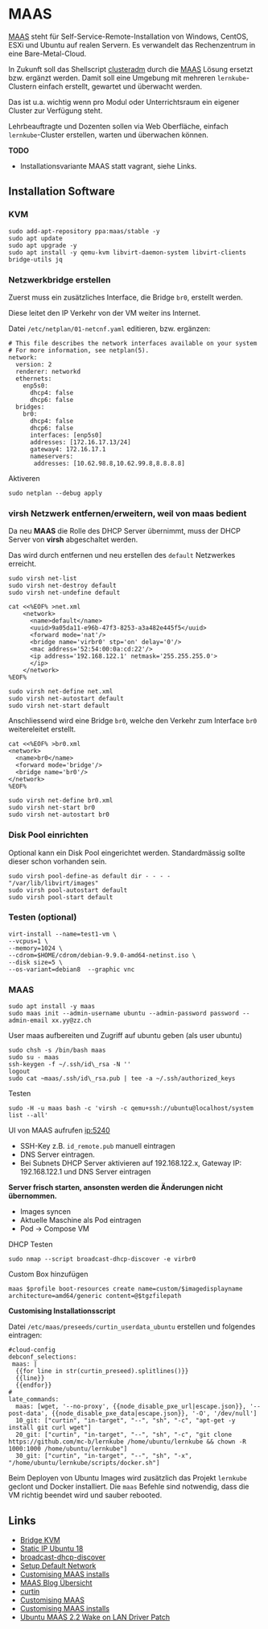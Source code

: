 MAAS
====

[MAAS](https://maas.io/) steht für Self-Service-Remote-Installation von Windows, CentOS, ESXi und Ubuntu auf realen Servern. Es verwandelt das Rechenzentrum in eine Bare-Metal-Cloud.

In Zukunft soll das Shellscript [clusteradm](../clusteradm.md) durch die [MAAS](https://maas.io/) Lösung ersetzt bzw. ergänzt werden. Damit soll eine Umgebung mit mehreren `lernkube`-Clustern einfach erstellt, gewartet und überwacht werden.

Das ist u.a. wichtig wenn pro Modul oder Unterrichtsraum ein eigener Cluster zur Verfügung steht. 

Lehrbeauftragte und Dozenten sollen via Web Oberfläche, einfach `lernkube`-Cluster erstellen, warten und überwachen können.

**TODO**
* Installationsvariante MAAS statt vagrant, siehe Links.

## Installation Software

### KVM

    sudo add-apt-repository ppa:maas/stable -y  
    sudo apt update
    sudo apt upgrade -y
    sudo apt install -y qemu-kvm libvirt-daemon-system libvirt-clients bridge-utils jq
    
### Netzwerkbridge erstellen

Zuerst muss ein zusätzliches Interface, die Bridge `br0`, erstellt werden.

Diese leitet den IP Verkehr von der VM weiter ins Internet.

Datei `/etc/netplan/01-netcnf.yaml` editieren, bzw. ergänzen:

    # This file describes the network interfaces available on your system
    # For more information, see netplan(5).
    network:
      version: 2
      renderer: networkd
      ethernets:
        enp5s0:
          dhcp4: false
          dhcp6: false
      bridges:
        br0:
          dhcp4: false
          dhcp6: false
          interfaces: [enp5s0]
          addresses: [172.16.17.13/24]
          gateway4: 172.16.17.1
          nameservers:
           addresses: [10.62.98.8,10.62.99.8,8.8.8.8]
        
Aktiveren
          
    sudo netplan --debug apply   
    
### virsh Netzwerk entfernen/erweitern, weil von maas bedient

Da neu **MAAS** die Rolle des DHCP Server übernimmt, muss der DHCP Server von **virsh** abgeschaltet werden.

Das wird durch entfernen und neu erstellen des `default` Netzwerkes erreicht.
 
    sudo virsh net-list
    sudo virsh net-destroy default
    sudo virsh net-undefine default

    cat <<%EOF% >net.xml
        <network>
          <name>default</name>
          <uuid>9a05da11-e96b-47f3-8253-a3a482e445f5</uuid>
          <forward mode='nat'/>
          <bridge name='virbr0' stp='on' delay='0'/>
          <mac address='52:54:00:0a:cd:22'/>
          <ip address='192.168.122.1' netmask='255.255.255.0'>
          </ip>
        </network>
    %EOF%

    sudo virsh net-define net.xml
    sudo virsh net-autostart default  
    sudo virsh net-start default

Anschliessend wird eine Bridge `br0`, welche den Verkehr zum Interface `br0` weitereleitet erstellt.

    cat <<%EOF% >br0.xml
    <network>
      <name>br0</name>
      <forward mode='bridge'/>
      <bridge name='br0'/>
    </network>
    %EOF%

    sudo virsh net-define br0.xml
    sudo virsh net-start br0
    sudo virsh net-autostart br0

### Disk Pool einrichten

Optional kann ein Disk Pool eingerichtet werden. Standardmässig sollte dieser schon vorhanden sein.

    sudo virsh pool-define-as default dir - - - - "/var/lib/libvirt/images"  
    sudo virsh pool-autostart default  
    sudo virsh pool-start default 
    
### Testen (optional)

    virt-install --name=test1-vm \
    --vcpus=1 \
    --memory=1024 \
    --cdrom=$HOME/cdrom/debian-9.9.0-amd64-netinst.iso \
    --disk size=5 \
    --os-variant=debian8  --graphic vnc

### MAAS

    sudo apt install -y maas
    sudo maas init --admin-username ubuntu --admin-password password --admin-email xx.yy@zz.ch

User maas aufbereiten und Zugriff auf ubuntu geben (als user ubuntu)

    sudo chsh -s /bin/bash maas  
    sudo su - maas  
    ssh-keygen -f ~/.ssh/id\_rsa -N ''  
    logout  
    sudo cat ~maas/.ssh/id\_rsa.pub | tee -a ~/.ssh/authorized_keys

Testen

    sudo -H -u maas bash -c 'virsh -c qemu+ssh://ubuntu@localhost/system list --all'

UI von MAAS aufrufen [ip:5240](http://localhost:5240)

* SSH-Key z.B. `id_remote.pub` manuell eintragen
* DNS Server eintragen. 
* Bei Subnets DHCP Server aktivieren auf 192.168.122.x, Gateway IP: 192.168.122.1 und DNS Server eintragen

**Server frisch starten, ansonsten werden die Änderungen nicht übernommen.**

* Images syncen
* Aktuelle Maschine als Pod eintragen
* Pod -> Compose VM

DHCP Testen

    sudo nmap --script broadcast-dhcp-discover -e virbr0
    
Custom Box hinzufügen

    maas $profile boot-resources create name=custom/$imagedisplayname architecture=amd64/generic content=@$tgzfilepath    
    
**Customising Installationsscript**

Datei `/etc/maas/preseeds/curtin_userdata_ubuntu` erstellen und folgendes eintragen:

    #cloud-config
    debconf_selections:
     maas: |
      {{for line in str(curtin_preseed).splitlines()}}
      {{line}}
      {{endfor}}
    #
    late_commands:
      maas: [wget, '--no-proxy', {{node_disable_pxe_url|escape.json}}, '--post-data', {{node_disable_pxe_data|escape.json}}, '-O', '/dev/null']
      10_git: ["curtin", "in-target", "--", "sh", "-c", "apt-get -y install git curl wget"]
      20_git: ["curtin", "in-target", "--", "sh", "-c", "git clone https://github.com/mc-b/lernkube /home/ubuntu/lernkube && chown -R 1000:1000 /home/ubuntu/lernkube"]
      30_git: ["curtin", "in-target", "--", "sh", "-x", "/home/ubuntu/lernkube/scripts/docker.sh"]

Beim Deployen von Ubuntu Images wird zusätzlich das Projekt `lernkube` geclont und Docker installiert. 
Die `maas` Befehle sind notwendig, dass die VM richtig beendet wird und sauber rebooted.
    
## Links

* [Bridge KVM](https://askubuntu.com/questions/1054350/netplan-bridge-for-kvm-on-ubuntu-server-18-04-with-static-ips)
* [Static IP Ubuntu 18](https://linuxconfig.org/how-to-configure-static-ip-address-on-ubuntu-18-04-bionic-beaver-linux)
* [broadcast-dhcp-discover](https://nmap.org/nsedoc/scripts/broadcast-dhcp-discover.html)
* [Setup Default Network](http://blog.programster.org/kvm-missing-default-network)
* [Customising MAAS installs](https://ubuntu.com/blog/customising-maas-installs)
* [MAAS Blog Übersicht](https://ubuntu.com/blog/tag/maas)
* [curtin](https://maas.io/docs/custom-node-setup-preseed) 
* [Customising MAAS](https://ubuntu.com/blog/customising-maas-installs)
* [Customising MAAS installs](http://mattjarvis.org.uk/post/customising-maas/)
* [Ubuntu MAAS 2.2 Wake on LAN Driver Patch](https://github.com/yosefrow/MAAS-WoL-driver)
